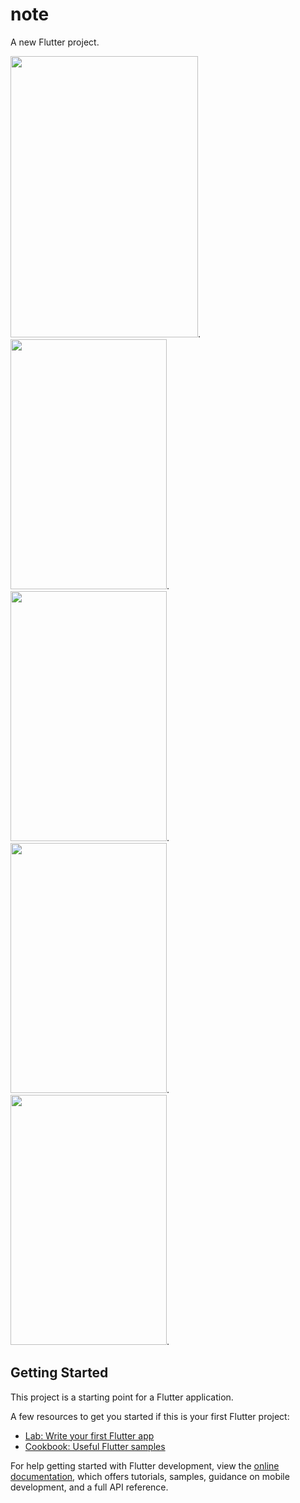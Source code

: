 # note

A new Flutter project.

<img src="https://user-images.githubusercontent.com/60656624/236793650-dac24282-2c55-420c-81be-4fb452378153.png" width="300" height="450">.  <img src="https://user-images.githubusercontent.com/60656624/236793658-d26d1dae-3a55-477e-af2a-7e5384e044a4.png" width="250" height="400">.  <img src="https://user-images.githubusercontent.com/60656624/236793665-1a0ff935-0dc7-4109-b69a-f7d149e33155.png" width="250" height="400">.  <img src="https://user-images.githubusercontent.com/60656624/236793667-17634e8a-a99f-44a4-bd4d-3535ccf48651.png" width="250" height="400">.  <img src="https://user-images.githubusercontent.com/60656624/236793671-bd8ddd06-0429-4062-badc-a53680121677.png" width="250" height="400">.



## Getting Started

This project is a starting point for a Flutter application.

A few resources to get you started if this is your first Flutter project:

- [Lab: Write your first Flutter app](https://docs.flutter.dev/get-started/codelab)
- [Cookbook: Useful Flutter samples](https://docs.flutter.dev/cookbook)

For help getting started with Flutter development, view the
[online documentation](https://docs.flutter.dev/), which offers tutorials,
samples, guidance on mobile development, and a full API reference.
